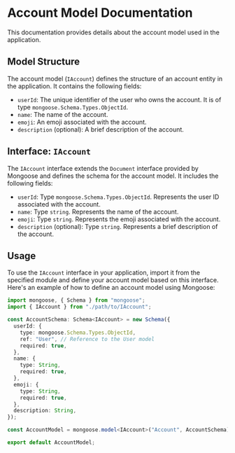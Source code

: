 # Account Model Documentation

This documentation provides details about the account model used in the application.

## Model Structure

The account model (`IAccount`) defines the structure of an account entity in the application. It contains the following fields:

- `userId`: The unique identifier of the user who owns the account. It is of type `mongoose.Schema.Types.ObjectId`.
- `name`: The name of the account.
- `emoji`: An emoji associated with the account.
- `description` (optional): A brief description of the account.

## Interface: `IAccount`

The `IAccount` interface extends the `Document` interface provided by Mongoose and defines the schema for the account model. It includes the following fields:

- `userId`: Type `mongoose.Schema.Types.ObjectId`. Represents the user ID associated with the account.
- `name`: Type `string`. Represents the name of the account.
- `emoji`: Type `string`. Represents the emoji associated with the account.
- `description` (optional): Type `string`. Represents a brief description of the account.

## Usage

To use the `IAccount` interface in your application, import it from the specified module and define your account model based on this interface. Here's an example of how to define an account model using Mongoose:

```typescript
import mongoose, { Schema } from "mongoose";
import { IAccount } from "./path/to/IAccount";

const AccountSchema: Schema<IAccount> = new Schema({
  userId: {
    type: mongoose.Schema.Types.ObjectId,
    ref: "User", // Reference to the User model
    required: true,
  },
  name: {
    type: String,
    required: true,
  },
  emoji: {
    type: String,
    required: true,
  },
  description: String,
});

const AccountModel = mongoose.model<IAccount>("Account", AccountSchema);

export default AccountModel;
```
